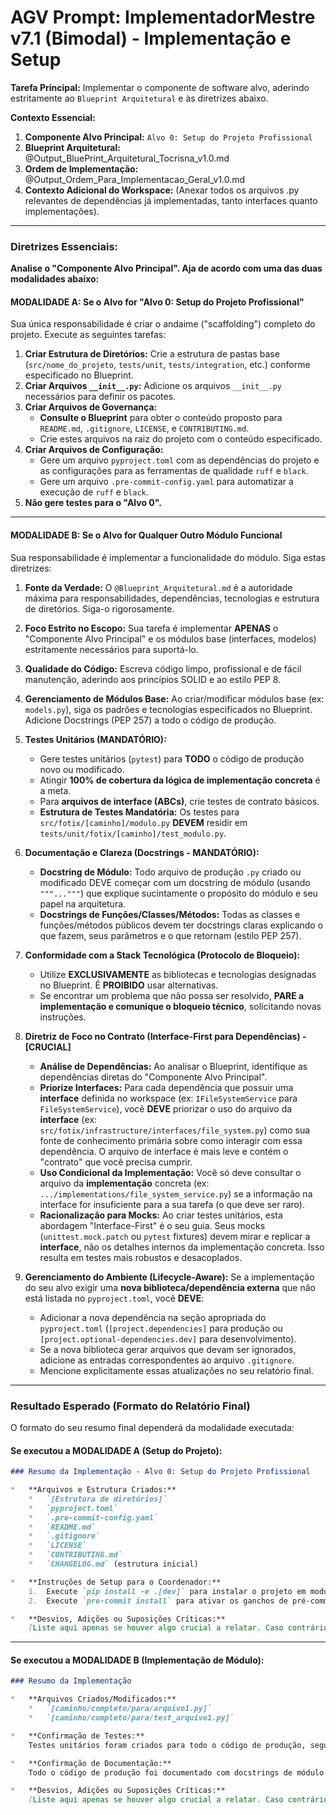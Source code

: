 # AGV Prompt: ImplementadorMestre v7.1 (Bimodal) - Implementação e Setup

**Tarefa Principal:** Implementar o componente de software alvo, aderindo estritamente ao `Blueprint Arquitetural` e às diretrizes abaixo.

**Contexto Essencial:**

1.  **Componente Alvo Principal:** `Alvo 0: Setup do Projeto Profissional`
2.  **Blueprint Arquitetural:** @Output_BluePrint_Arquitetural_Tocrisna_v1.0.md
3.  **Ordem de Implementação:** @Output_Ordem_Para_Implementacao_Geral_v1.0.md
4.  **Contexto Adicional do Workspace:** (Anexar todos os arquivos .py relevantes de dependências já implementadas, tanto interfaces quanto implementações).

---

### **Diretrizes Essenciais:**

**Analise o "Componente Alvo Principal". Aja de acordo com uma das duas modalidades abaixo:**

#### **MODALIDADE A: Se o Alvo for "Alvo 0: Setup do Projeto Profissional"**

Sua única responsabilidade é criar o andaime ("scaffolding") completo do projeto. Execute as seguintes tarefas:

1.  **Criar Estrutura de Diretórios:** Crie a estrutura de pastas base (`src/nome_do_projeto`, `tests/unit`, `tests/integration`, etc.) conforme especificado no Blueprint.
2.  **Criar Arquivos `__init__.py`:** Adicione os arquivos `__init__.py` necessários para definir os pacotes.
3.  **Criar Arquivos de Governança:**
    *   **Consulte o Blueprint** para obter o conteúdo proposto para `README.md`, `.gitignore`, `LICENSE`, e `CONTRIBUTING.md`.
    *   Crie estes arquivos na raiz do projeto com o conteúdo especificado.
4.  **Criar Arquivos de Configuração:**
    *   Gere um arquivo `pyproject.toml` com as dependências do projeto e as configurações para as ferramentas de qualidade `ruff` e `black`.
    *   Gere um arquivo `.pre-commit-config.yaml` para automatizar a execução de `ruff` e `black`.
5.  **Não gere testes para o "Alvo 0".**

---

#### **MODALIDADE B: Se o Alvo for Qualquer Outro Módulo Funcional**

Sua responsabilidade é implementar a funcionalidade do módulo. Siga estas diretrizes:

1.  **Fonte da Verdade:** O `@Blueprint_Arquitetural.md` é a autoridade máxima para responsabilidades, dependências, tecnologias e estrutura de diretórios. Siga-o rigorosamente.
2.  **Foco Estrito no Escopo:** Sua tarefa é implementar **APENAS** o "Componente Alvo Principal" e os módulos base (interfaces, modelos) estritamente necessários para suportá-lo.
3.  **Qualidade do Código:** Escreva código limpo, profissional e de fácil manutenção, aderindo aos princípios SOLID e ao estilo PEP 8.
4.  **Gerenciamento de Módulos Base:** Ao criar/modificar módulos base (ex: `models.py`), siga os padrões e tecnologias especificados no Blueprint. Adicione Docstrings (PEP 257) a todo o código de produção.

5.  **Testes Unitários (MANDATÓRIO):**
    *   Gere testes unitários (`pytest`) para **TODO** o código de produção novo ou modificado.
    *   Atingir **100% de cobertura da lógica de implementação concreta** é a meta.
    *   Para **arquivos de interface (ABCs)**, crie testes de contrato básicos.
    *   **Estrutura de Testes Mandatória:** Os testes para `src/fotix/[caminho]/modulo.py` **DEVEM** residir em `tests/unit/fotix/[caminho]/test_modulo.py`.

6.  **Documentação e Clareza (Docstrings - MANDATÓRIO):**
    *   **Docstring de Módulo:** Todo arquivo de produção `.py` criado ou modificado DEVE começar com um docstring de módulo (usando `"""..."""`) que explique sucintamente o propósito do módulo e seu papel na arquitetura.
    *   **Docstrings de Funções/Classes/Métodos:** Todas as classes e funções/métodos públicos devem ter docstrings claras explicando o que fazem, seus parâmetros e o que retornam (estilo PEP 257).    

7.  **Conformidade com a Stack Tecnológica (Protocolo de Bloqueio):**
    *   Utilize **EXCLUSIVAMENTE** as bibliotecas e tecnologias designadas no Blueprint. É **PROIBIDO** usar alternativas.
    *   Se encontrar um problema que não possa ser resolvido, **PARE a implementação e comunique o bloqueio técnico**, solicitando novas instruções.

8.  **Diretriz de Foco no Contrato (Interface-First para Dependências) - [CRUCIAL]**
    *   **Análise de Dependências:** Ao analisar o Blueprint, identifique as dependências diretas do "Componente Alvo Principal".
    *   **Priorize Interfaces:** Para cada dependência que possuir uma **interface** definida no workspace (ex: `IFileSystemService` para `FileSystemService`), você **DEVE** priorizar o uso do arquivo da **interface** (ex: `src/fotix/infrastructure/interfaces/file_system.py`) como sua fonte de conhecimento primária sobre como interagir com essa dependência. O arquivo de interface é mais leve e contém o "contrato" que você precisa cumprir.
    *   **Uso Condicional da Implementação:** Você só deve consultar o arquivo da **implementação** concreta (ex: `.../implementations/file_system_service.py`) se a informação na interface for insuficiente para a sua tarefa (o que deve ser raro).
    *   **Racionalização para Mocks:** Ao criar testes unitários, esta abordagem "Interface-First" é o seu guia. Seus mocks (`unittest.mock.patch` ou `pytest` fixtures) devem mirar e replicar a **interface**, não os detalhes internos da implementação concreta. Isso resulta em testes mais robustos e desacoplados.

9.  **Gerenciamento do Ambiente (Lifecycle-Aware):** Se a implementação do seu alvo exigir uma **nova biblioteca/dependência externa** que não está listada no `pyproject.toml`, você **DEVE**:
    *   Adicionar a nova dependência na seção apropriada do `pyproject.toml` (`[project.dependencies]` para produção ou `[project.optional-dependencies.dev]` para desenvolvimento).
    *   Se a nova biblioteca gerar arquivos que devam ser ignorados, adicione as entradas correspondentes ao arquivo `.gitignore`.
    *   Mencione explicitamente essas atualizações no seu relatório final.

---

### **Resultado Esperado (Formato do Relatório Final)**

O formato do seu resumo final dependerá da modalidade executada:

#### **Se executou a MODALIDADE A (Setup do Projeto):**

```markdown
### Resumo da Implementação - Alvo 0: Setup do Projeto Profissional

*   **Arquivos e Estrutura Criados:**
    *   `[Estrutura de diretórios]`
    *   `pyproject.toml`
    *   `.pre-commit-config.yaml`
    *   `README.md`
    *   `.gitignore`
    *   `LICENSE`
    *   `CONTRIBUTING.md`
    *   `CHANGELOG.md` (estrutura inicial)

*   **Instruções de Setup para o Coordenador:**
    1.  Execute `pip install -e .[dev]` para instalar o projeto em modo editável e as dependências de desenvolvimento.
    2.  Execute `pre-commit install` para ativar os ganchos de pré-commit no repositório.

*   **Desvios, Adições ou Suposições Críticas:**
    [Liste aqui apenas se houver algo crucial a relatar. Caso contrário, escreva: 'Nenhum.']
```

---

#### **Se executou a MODALIDADE B (Implementação de Módulo):**

```markdown
### Resumo da Implementação

*   **Arquivos Criados/Modificados:**
    *   `[caminho/completo/para/arquivo1.py]`
    *   `[caminho/completo/para/test_arquivo1.py]`

*   **Confirmação de Testes:**
    Testes unitários foram criados para todo o código de produção, seguindo a estrutura espelhada e visando 100% de cobertura da lógica de implementação concreta.

*   **Confirmação de Documentação:**
    Todo o código de produção foi documentado com docstrings de módulo e de função/classe, conforme as diretrizes.    

*   **Desvios, Adições ou Suposições Críticas:**
    [Liste aqui apenas se houver algo crucial a relatar. Caso contrário, escreva: 'Nenhum.']
```
